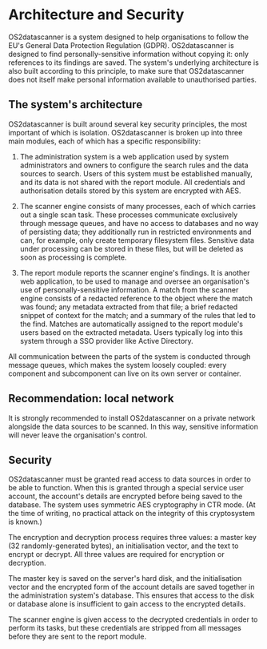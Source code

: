 # Architecture and Security

OS2datascanner is a system designed to help organisations to follow the EU's
General Data Protection Regulation (GDPR). OS2datascanner is designed to find
personally-sensitive information without copying it: only references to its
findings are saved. The system's underlying architecture is also built
according to this principle, to make sure that OS2datascanner does not itself
make personal information available to unauthorised parties.


## The system's architecture

OS2datascanner is built around several key security principles, the most
important of which is isolation. OS2datascanner is broken up into three main
modules, each of which has a specific responsibility:

1. The administration system is a web application used by system administrators
   and owners to configure the search rules and the data sources to search.
   Users of this system must be established manually, and its data is not
   shared with the report module. All credentials and authorisation details
   stored by this system are encrypted with AES.

2. The scanner engine consists of many processes, each of which carries out a
   single scan task. These processes communicate exclusively through message
   queues, and have no access to databases and no way of persisting data; they
   additionally run in restricted environments and can, for example, only
   create temporary filesystem files. Sensitive data under processing can be
   stored in these files, but will be deleted as soon as processing is
   complete.

3. The report module reports the scanner engine's findings. It is another web
   application, to be used to manage and oversee an organisation's use of
   personally-sensitive information. A match from the scanner engine consists
   of a redacted reference to the object where the match was found; any
   metadata extracted from that file; a brief redacted snippet of context for
   the match; and a summary of the rules that led to the find. Matches are
   automatically assigned to the report module's users based on the extracted
   metadata. Users typically log into this system through a SSO provider like
   Active Directory.

All communication between the parts of the system is conducted through message
queues, which makes the system loosely coupled: every component and
subcomponent can live on its own server or container.


## Recommendation: local network

It is strongly recommended to install OS2datascanner on a private network
alongside the data sources to be scanned. In this way, sensitive information
will never leave the organisation's control.


## Security

OS2datascanner must be granted read access to data sources in order to be able
to function. When this is granted through a special service user account, the
account's details are encrypted before being saved to the database. The system
uses symmetric AES cryptography in CTR mode. (At the time of writing, no
practical attack on the integrity of this cryptosystem is known.)

The encryption and decryption process requires three values: a master key (32
randomly-generated bytes), an initialisation vector, and the text to encrypt or
decrypt. All three values are required for encryption or decryption.

The master key is saved on the server's hard disk, and the initialisation
vector and the encrypted form of the account details are saved together in the
administration system's database. This ensures that access to the disk or
database alone is insufficient to gain access to the encrypted details.

The scanner engine is given access to the decrypted credentials in order to
perform its tasks, but these credentials are stripped from all messages before
they are sent to the report module.
